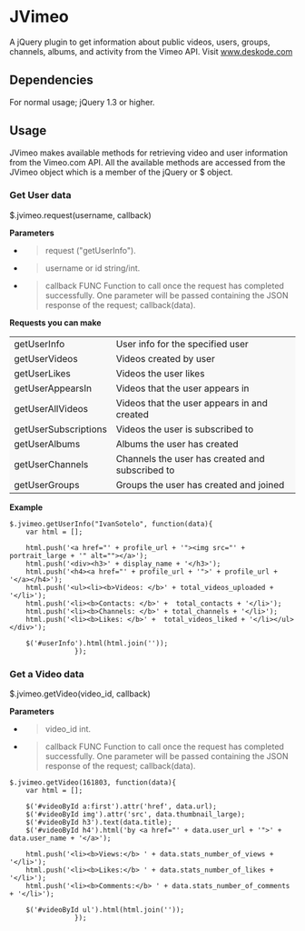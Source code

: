 JVimeo
======

A jQuery plugin to get information about public videos, users, groups, channels, albums, and activity from the Vimeo API. 
Visit www.deskode.com

## Dependencies
For normal usage; jQuery 1.3 or higher.

## Usage
JVimeo makes available methods for retrieving video and user information from the Vimeo.com API. All the available methods are accessed from the JVimeo object which is a member of the jQuery or $ object.

### Get User data
$.jvimeo.request(username, callback)

**Parameters**
* > request ("getUserInfo").
* > username or id string/int.
* > callback FUNC Function to call once the request has completed successfully. One parameter will be passed containing the JSON response of the request; callback(data).

**Requests you can make**
<table border="0" bordercolor="#FFCC00" style="background-color:#f8f8f8" width="100%" cellpadding="3" cellspacing="3">
	<tr>
		<td>getUserInfo</td>
		<td>User info for the specified user</td>
	</tr>
	<tr>
		<td>getUserVideos</td>
		<td>Videos created by user</td>
	</tr>
	<tr>
		<td>getUserLikes</td>
		<td>Videos the user likes</td>
	</tr>
	<tr>
		<td>getUserAppearsIn</td>
		<td>Videos that the user appears in</td>
	</tr>
	<tr>
		<td>getUserAllVideos</td>
		<td>Videos that the user appears in and created</td>
	</tr>
	<tr>
		<td>getUserSubscriptions</td>
		<td>Videos the user is subscribed to</td>
	</tr>
	<tr>
		<td>getUserAlbums</td>
		<td>Albums the user has created</td>
	</tr>
	<tr>
		<td>getUserChannels</td>
		<td>Channels the user has created and subscribed to</td>
	</tr>
	<tr>
		<td>getUserGroups</td>
		<td>Groups the user has created and joined</td>
	</tr>
</table>

**Example**
```
$.jvimeo.getUserInfo("IvanSotelo", function(data){
    var html = [];

    html.push('<a href="' + profile_url + '"><img src="' +  portrait_large + '" alt=""></a>');
    html.push('<div><h3>' + display_name + '</h3>');
    html.push('<h4><a href="' + profile_url + '">' + profile_url + '</a></h4>');
    html.push('<ul><li><b>Videos: </b>' + total_videos_uploaded + '</li>');
    html.push('<li><b>Contacts: </b>' +  total_contacts + '</li>');
    html.push('<li><b>Channels: </b>' + total_channels + '</li>');
    html.push('<li><b>Likes: </b>' +  total_videos_liked + '</li></ul></div>');

    $('#userInfo').html(html.join(''));
                });    
```

### Get a Video data
$.jvimeo.getVideo(video_id, callback)

**Parameters**
* > video_id int.
* > callback FUNC Function to call once the request has completed successfully. One parameter will be passed containing the JSON response of the request; callback(data).

```
$.jvimeo.getVideo(161803, function(data){
    var html = [];

    $('#videoById a:first').attr('href', data.url);
    $('#videoById img').attr('src', data.thumbnail_large);
    $('#videoById h3').text(data.title);
    $('#videoById h4').html('by <a href="' + data.user_url + '">' + data.user_name + '</a>');

    html.push('<li><b>Views:</b> ' + data.stats_number_of_views + '</li>');
    html.push('<li><b>Likes:</b> ' + data.stats_number_of_likes + '</li>');
    html.push('<li><b>Comments:</b> ' + data.stats_number_of_comments + '</li>');

    $('#videoById ul').html(html.join(''));
                });    
```

